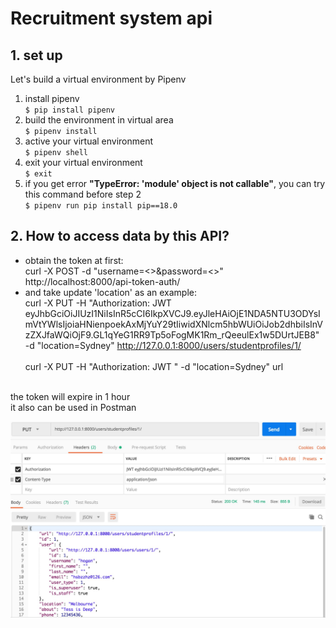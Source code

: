 # Recruitment system api
## 1. set up
Let's build a virtual environment by Pipenv<br>
1. install pipenv<br>
    `$ pip install pipenv`
2. build the environment in virtual area  
    `$ pipenv install`
3. active your virtual environment  
    `$ pipenv shell`
4. exit your virtual environment  
    `$ exit` 
5. if you get error **"TypeError: 'module' object is not callable"**, you can try this command before step 2  
    `$ pipenv run pip install pip==18.0`
        
## 2. How to access data by this API?
* obtain the token at first:<br>
curl -X POST -d "username=<>&password=<>" http://localhost:8000/api-token-auth/<br>
* and take update 'location' as an example:<br>
curl -X PUT -H "Authorization: JWT eyJhbGciOiJIUzI1NiIsInR5cCI6IkpXVCJ9.eyJleHAiOjE1NDA5NTU3ODYsImVtYWlsIjoiaHNienpoekAxMjYuY29tIiwidXNlcm5hbWUiOiJob2dhbiIsInVzZXJfaWQiOjF9.GL1qYeG1RR9Tp5oFogMK1Rm_rQeeulEx1w5DUrtJEB8" -d "location=Sydney" http://127.0.0.1:8000/users/studentprofiles/1/
<br><br>
curl -X PUT -H "Authorization: JWT <token>" -d "location=Sydney" url

<br>the token will expire in 1 hour<br>
it also can be used in Postman<br>

![Image text](https://raw.githubusercontent.com/Par-sad/hyrespace/master/img-folder/inro1.jpg)  
